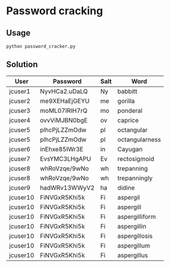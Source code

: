 # Password cracking

## Usage
``
python password_cracker.py
``

## Solution

| User     | Password      | Salt | Word           |
|----------|---------------|------|----------------|
| jcuser1  | NyvHCa2.uDaLQ | Ny   | babbitt        |
| jcuser2  | me9XEHaEjGEYU | me   | gorilla        |
| jcuser3  | moML07IRIH7rQ | mo   | ponderal       |
| jcuser4  | ovvViMJBN0bgE | ov   | caprice        |
| jcuser5  | plhcPjLZZmOdw | pl   | octangular     |
| jcuser5  | plhcPjLZZmOdw | pl   | octangularness |
| jcuser6  | inEhxe85IWr3E | in   | Cayugan        |
| jcuser7  | EvsYMC3LHgAPU | Ev   | rectosigmoid   |
| jcuser8  | whRoVzqe/9wNo | wh   | trepanning     |
| jcuser8  | whRoVzqe/9wNo | wh   | trepanningly   |
| jcuser9  | hadWRv13WWyV2 | ha   | didine         |
| jcuser10 | FiNVGxR5Khi5k | Fi   | aspergil       |
| jcuser10 | FiNVGxR5Khi5k | Fi   | aspergill      |
| jcuser10 | FiNVGxR5Khi5k | Fi   | aspergilliform |
| jcuser10 | FiNVGxR5Khi5k | Fi   | aspergillin    |
| jcuser10 | FiNVGxR5Khi5k | Fi   | aspergillosis  |
| jcuser10 | FiNVGxR5Khi5k | Fi   | aspergillum    |
| jcuser10 | FiNVGxR5Khi5k | Fi   | aspergillus    |